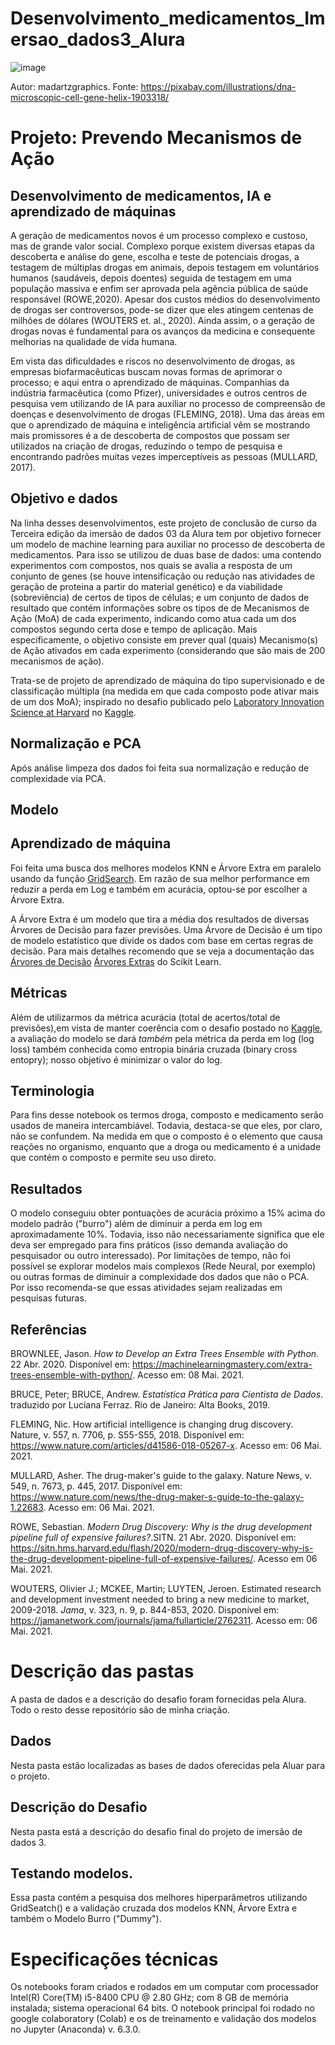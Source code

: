 # Desenvolvimento_medicamentos_Imersao_dados3_Alura
![image](https://user-images.githubusercontent.com/60203850/116947930-649a5b80-ac54-11eb-9035-fe14a0c02b10.png)

Autor: madartzgraphics. Fonte: https://pixabay.com/illustrations/dna-microscopic-cell-gene-helix-1903318/

# **Projeto: Prevendo Mecanismos de Ação** 

##  **Desenvolvimento de medicamentos, IA e aprendizado de máquinas**

A geração de medicamentos novos é um processo complexo e custoso, mas de grande valor social. Complexo porque existem diversas etapas da descoberta e análise do gene, escolha e teste de potenciais drogas, a testagem de múltiplas drogas em animais, depois testagem em voluntários humanos (saudáveis, depois doentes) seguida de testagem em uma população massiva e enfim ser aprovada pela agência pública de saúde responsável (ROWE,2020). Apesar dos custos médios do desenvolvimento de drogas ser controversos, pode-se dizer que eles atingem centenas de milhões de dólares (WOUTERS et. al., 2020). Ainda assim, o a geração de drogas novas é fundamental para os avanços da medicina e consequente melhorias na qualidade de vida humana.

Em vista das dificuldades e riscos no desenvolvimento de drogas, as empresas biofarmacêuticas buscam novas formas de aprimorar o processo; e aqui entra o aprendizado de máquinas. Companhias da indústria farmacêutica (como Pfizer), universidades e outros centros de pesquisa vem utilizando de IA para auxiliar no processo de compreensão de doenças e desenvolvimento de drogas (FLEMING, 2018). Uma das áreas em que o aprendizado de máquina e inteligência artificial vêm se mostrando mais promissores é a de descoberta de compostos que possam ser utilizados na criação de drogas, reduzindo o tempo de pesquisa e encontrando padrões muitas vezes imperceptíveis as pessoas (MULLARD, 2017).

## **Objetivo e dados**

Na linha desses desenvolvimentos, este projeto de conclusão de curso da Terceira edição da imersão de dados 03 da Alura tem por objetivo fornecer um modelo de machine learning para auxiliar no processo de descoberta de medicamentos. Para isso se utilizou de duas base de dados: uma contendo experimentos com compostos, nos quais se avalia a resposta de um conjunto de genes (se houve intensificação ou redução nas atividades de geração de proteina a partir do material genético) e da viabilidade (sobreviência) de certos de tipos de células; e um conjunto de dados de resultado que contém informações sobre os tipos de de Mecanismos de Ação (MoA) de cada experimento, indicando como atua cada um dos compostos segundo certa dose e tempo de aplicação. Mais especificamente, o objetivo consiste em prever qual (quais) Mecanismo(s) de Ação ativados em cada experimento (considerando que são mais de 200 mecanismos de ação). 

Trata-se de projeto de aprendizado de máquina do tipo supervisionado e de classificação múltipla (na medida em que cada composto pode ativar mais de um dos MoA); inspirado no desafio publicado pelo [Laboratory Innovation Science at Harvard](https://lish.harvard.edu/) no [Kaggle](https://www.kaggle.com/c/lish-moa). 

## Normalização e PCA

Após análise limpeza dos dados foi feita sua normalização e redução de complexidade via PCA.

## Modelo
## **Aprendizado de máquina**

Foi feita uma busca dos melhores modelos KNN e Árvore Extra em paralelo usando da função [GridSearch](https://scikit-learn.org/stable/modules/generated/sklearn.model_selection.GridSearchCV.html). Em razão de sua melhor performance em reduzir a perda em Log e também em acurácia, optou-se por escolher a Árvore Extra. 

A Árvore Extra é um modelo que tira a média dos resultados de diversas Árvores de Decisão para fazer previsões. Uma Árvore de Decisão é um tipo de modelo estatístico que divide os dados com base em certas regras de decisão. Para mais detalhes recomendo que se veja a documentação das [Árvores de Decisão](https://scikit-learn.org/stable/modules/tree.html) [Árvores Extras](https://scikit-learn.org/stable/modules/generated/sklearn.ensemble.ExtraTreesClassifier.html) do Scikit Learn.  

## **Métricas**

Além de utilizarmos da métrica acurácia (total de acertos/total de previsões),em vista de manter coerência com o desafio postado no [Kaggle](https://www.kaggle.com/c/lish-moa/overview/evaluation), a avaliação do modelo se dará *também* pela métrica da 
perda em log (log loss) também conhecida como entropia binária cruzada (binary cross entopry); nosso objetivo é minimizar o valor do log.


## **Terminologia**

Para fins desse notebook os termos droga, composto e medicamento serão usados de maneira intercambiável. Todavia, destaca-se que eles, por claro, não se confundem. Na medida em que o composto é o elemento que causa reações no organismo, enquanto que a droga ou medicamento é a unidade que contém o composto e permite seu uso direto.

## Resultados

O modelo conseguiu obter pontuações de acurácia próximo a 15% acima do modelo padrão ("burro") além de diminuir a perda em log em aproximadamente 10%. Todavia, isso não necessariamente significa que ele deva ser empregado para fins práticos (isso demanda avaliação do pesquisador ou outro interessado). Por limitações de tempo, não foi possível se explorar modelos mais complexos (Rede Neural, por exemplo) ou outras formas de diminuir a complexidade dos dados que não o PCA. Por isso recomenda-se que essas atividades sejam realizadas em pesquisas futuras.

## **Referências**

BROWNLEE, Jason. *How to Develop an Extra Trees Ensemble with Python*. 22 Abr. 2020. Disponível em:
<https://machinelearningmastery.com/extra-trees-ensemble-with-python/>. Acesso em: 08 Mai. 2021.

BRUCE, Peter; BRUCE, Andrew. *Estatística Prática para Cientista de Dados*. traduzido por Luciana Ferraz. Rio de Janeiro: Alta Books, 2019.

FLEMING, Nic. How artificial intelligence is changing drug discovery. Nature, v. 557, n. 7706, p. S55-S55, 2018. Disponível em: <https://www.nature.com/articles/d41586-018-05267-x>. Acesso em: 06 Mai. 2021.

MULLARD, Asher. The drug-maker's guide to the galaxy. Nature News, v. 549, n. 7673, p. 445, 2017. Disponível em: <https://www.nature.com/news/the-drug-maker-s-guide-to-the-galaxy-1.22683>. Acesso em: 06 Mai. 2021.

ROWE, Sebastian. *Modern Drug Discovery: Why is the drug development pipeline full of expensive failures?*.SITN. 21 Abr. 2020. Disponível em: <https://sitn.hms.harvard.edu/flash/2020/modern-drug-discovery-why-is-the-drug-development-pipeline-full-of-expensive-failures/>. Acesso em 06 Mai. 2021.

WOUTERS, Olivier J.; MCKEE, Martin; LUYTEN, Jeroen. Estimated research and development investment needed to bring a new medicine to market, 2009-2018. *Jama*, v. 323, n. 9, p. 844-853, 2020. Disponível em: <https://jamanetwork.com/journals/jama/fullarticle/2762311>. Acesso em: 06 Mai. 2021.

# Descrição das pastas

A pasta de dados e a descrição do desafio foram fornecidas pela Alura. Todo o resto desse repositório são de minha criação.

## Dados
Nesta pasta estão localizadas as bases de dados oferecidas pela Aluar para o projeto.

## Descrição do Desafio

Nesta pasta está a descrição do desafio final do projeto de imersão de dados 3.

## Testando modelos.

Essa pasta contém a pesquisa dos melhores hiperparâmetros utilizando GridSeatch() e a validação cruzada dos modelos KNN, Árvore Extra e também o Modelo Burro ("Dummy").

# Especificações técnicas

Os notebooks foram criados e rodados em um computar com processador Intel(R) Core(TM) i5-8400 CPU @ 2.80 GHz; com 8 GB de memória instalada; sistema operacional 64 bits. O notebook principal foi rodado no google colaboratory (Colab) e os de treinamento e validação dos modelos no Jupyter (Anaconda) v. 6.3.0.
